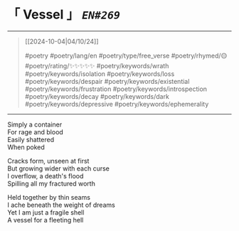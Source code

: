 # &#12300; Vessel &#12301; *`EN#269`*

---

> [[2024-10-04|04/10/24]]
> 
> #poetry 
> #poetry/lang/en 
> #poetry/type/free_verse 
> #poetry/rhymed/🟡 
> #poetry/rating/✨✨✨✨✨ 
> #poetry/keywords/wrath #poetry/keywords/isolation #poetry/keywords/loss #poetry/keywords/despair #poetry/keywords/existential #poetry/keywords/frustration #poetry/keywords/introspection #poetry/keywords/decay #poetry/keywords/dark #poetry/keywords/depressive #poetry/keywords/ephemerality 

---

Simply a container  
For rage and blood  
Easily shattered  
When poked  
  
Cracks form, unseen at first  
But growing wider with each curse  
I overflow, a death's flood  
Spilling all my fractured worth  
  
Held together by thin seams  
I ache beneath the weight of dreams  
Yet I am just a fragile shell  
A vessel for a fleeting hell